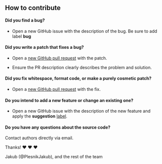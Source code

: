 ## How to contribute

#### **Did you find a bug?**

* Open a new GitHub issue with the description of the bug. Be sure to add label **bug**

#### **Did you write a patch that fixes a bug?**

* Open a [new GitHub pull request](https://docs.github.com/en/pull-requests/collaborating-with-pull-requests/proposing-changes-to-your-work-with-pull-requests/creating-a-pull-request) with the patch.


* Ensure the PR description clearly describes the problem and solution.

#### **Did you fix whitespace, format code, or make a purely cosmetic patch?**

* Open a [new GitHub pull request](https://docs.github.com/en/pull-requests/collaborating-with-pull-requests/proposing-changes-to-your-work-with-pull-requests/creating-a-pull-request) with the fix.


#### **Do you intend to add a new feature or change an existing one?**

* Open a new GitHub issue with the description of the new feature and apply the **suggestion** [label](https://docs.github.com/en/issues/using-labels-and-milestones-to-track-work/managing-labels#applying-a-label).


#### **Do you have any questions about the source code?**


Contact authors directly via email. 


Thanks! :heart: :heart: :heart:

Jakub (@PlesnikJakub), and the rest of the team

